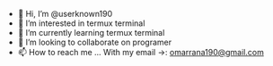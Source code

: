- 👋 Hi, I’m @userknown190
- 👀 I’m interested in termux terminal 
- 🌱 I’m currently learning termux terminal 
- 💞️ I’m looking to collaborate on programer
- 📫 How to reach me ...
With my email →: omarrana190@gmail.com
<!---
userknown190/userknown190 is a ✨ special ✨ repository because its `README.md` (this file) appears on your GitHub profile.
You can click the Preview link to take a look at your changes.
--->
